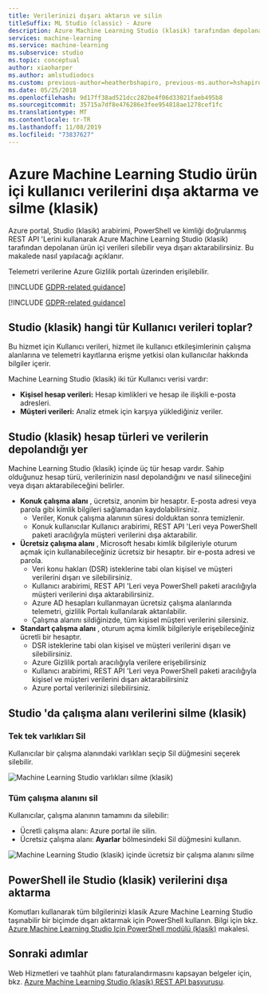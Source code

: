 ```yaml
---
title: Verilerinizi dışarı aktarın ve silin
titleSuffix: ML Studio (classic) - Azure
description: Azure Machine Learning Studio (klasik) tarafından depolanan ürün içi veriler, Azure portal ve ayrıca kimliği doğrulanmış REST API 'Leri aracılığıyla dışarı ve silme için kullanılabilir. Telemetri verilerine Azure Gizlilik portalı üzerinden erişilebilir. Bu makalede nasıl yapılacağı gösterilir.
services: machine-learning
ms.service: machine-learning
ms.subservice: studio
ms.topic: conceptual
author: xiaoharper
ms.author: amlstudiodocs
ms.custom: previous-author=heatherbshapiro, previous-ms.author=hshapiro
ms.date: 05/25/2018
ms.openlocfilehash: 9d17ff38ad521dcc282be4f06d33021faeb495b8
ms.sourcegitcommit: 35715a7df8e476286e3fee954818ae1278cef1fc
ms.translationtype: MT
ms.contentlocale: tr-TR
ms.lasthandoff: 11/08/2019
ms.locfileid: "73837627"
---
```

# <a name="export-and-delete-in-product-user-data-from-azure-machine-learning-studio-classic"></a>Azure Machine Learning Studio ürün içi kullanıcı verilerini dışa aktarma ve silme (klasik)

Azure portal, Studio (klasik) arabirimi, PowerShell ve kimliği doğrulanmış REST API 'Lerini kullanarak Azure Machine Learning Studio (klasik) tarafından depolanan ürün içi verileri silebilir veya dışarı aktarabilirsiniz. Bu makalede nasıl yapılacağı açıklanır. 

Telemetri verilerine Azure Gizlilik portalı üzerinden erişilebilir. 

[!INCLUDE [GDPR-related guidance](../../../includes/gdpr-dsr-and-stp-note.md)]

[!INCLUDE [GDPR-related guidance](../../../includes/gdpr-intro-sentence.md)]

## <a name="what-kinds-of-user-data-does-studio-classic-collect"></a>Studio (klasik) hangi tür Kullanıcı verileri toplar?

Bu hizmet için Kullanıcı verileri, hizmet ile kullanıcı etkileşimlerinin çalışma alanlarına ve telemetri kayıtlarına erişme yetkisi olan kullanıcılar hakkında bilgiler içerir.

Machine Learning Studio (klasik) iki tür Kullanıcı verisi vardır:
- **Kişisel hesap verileri:** Hesap kimlikleri ve hesap ile ilişkili e-posta adresleri.
- **Müşteri verileri:** Analiz etmek için karşıya yüklediğiniz veriler.

## <a name="studio-classic-account-types-and-how-data-is-stored"></a>Studio (klasik) hesap türleri ve verilerin depolandığı yer

Machine Learning Studio (klasik) içinde üç tür hesap vardır. Sahip olduğunuz hesap türü, verilerinizin nasıl depolandığını ve nasıl silineceğini veya dışarı aktarabileceğini belirler.

- **Konuk çalışma alanı** , ücretsiz, anonim bir hesaptır. E-posta adresi veya parola gibi kimlik bilgileri sağlamadan kaydolabilirsiniz.
    -  Veriler, Konuk çalışma alanının süresi dolduktan sonra temizlenir.
    - Konuk kullanıcılar Kullanıcı arabirimi, REST API 'Leri veya PowerShell paketi aracılığıyla müşteri verilerini dışa aktarabilir.
- **Ücretsiz çalışma alanı** , Microsoft hesabı kimlik bilgileriyle oturum açmak için kullanabileceğiniz ücretsiz bir hesaptır. bir e-posta adresi ve parola.
    - Veri konu hakları (DSR) isteklerine tabi olan kişisel ve müşteri verilerini dışarı ve silebilirsiniz.
    - Kullanıcı arabirimi, REST API 'Leri veya PowerShell paketi aracılığıyla müşteri verilerini dışa aktarabilirsiniz.
    - Azure AD hesapları kullanmayan ücretsiz çalışma alanlarında telemetri, gizlilik Portalı kullanılarak aktarılabilir.
    - Çalışma alanını sildiğinizde, tüm kişisel müşteri verilerini silersiniz.
- **Standart çalışma alanı** , oturum açma kimlik bilgileriyle erişebileceğiniz ücretli bir hesaptır.
    - DSR isteklerine tabi olan kişisel ve müşteri verilerini dışarı ve silebilirsiniz.
    - Azure Gizlilik portalı aracılığıyla verilere erişebilirsiniz
    - Kullanıcı arabirimi, REST API 'Leri veya PowerShell paketi aracılığıyla kişisel ve müşteri verilerini dışarı aktarabilirsiniz
    - Azure portal verilerinizi silebilirsiniz.

## <a name="delete"></a>Studio 'da çalışma alanı verilerini silme (klasik) 

### <a name="delete-individual-assets"></a>Tek tek varlıkları Sil

Kullanıcılar bir çalışma alanındaki varlıkları seçip Sil düğmesini seçerek silebilir.

![Machine Learning Studio varlıkları silme (klasik)](./media/export-delete-personal-data-dsr/delete-studio-asset.png)

### <a name="delete-an-entire-workspace"></a>Tüm çalışma alanını sil

Kullanıcılar, çalışma alanının tamamını da silebilir:
- Ücretli çalışma alanı: Azure portal ile silin.
- Ücretsiz çalışma alanı: **Ayarlar** bölmesindeki Sil düğmesini kullanın.

![Machine Learning Studio (klasik) içinde ücretsiz bir çalışma alanını silme](./media/export-delete-personal-data-dsr/delete-studio-data-workspace.png)
 
## <a name="export-studio-classic-data-with-powershell"></a>PowerShell ile Studio (klasik) verilerini dışa aktarma
Komutları kullanarak tüm bilgilerinizi klasik Azure Machine Learning Studio taşınabilir bir biçimde dışarı aktarmak için PowerShell kullanın. Bilgi için bkz. [Azure Machine Learning Studio Için PowerShell modülü (klasik)](powershell-module.md) makalesi.

## <a name="next-steps"></a>Sonraki adımlar

Web Hizmetleri ve taahhüt planı faturalandırmasını kapsayan belgeler için, bkz. [Azure Machine Learning Studio (klasik) REST API başvurusu](https://docs.microsoft.com/rest/api/machinelearning/). 
